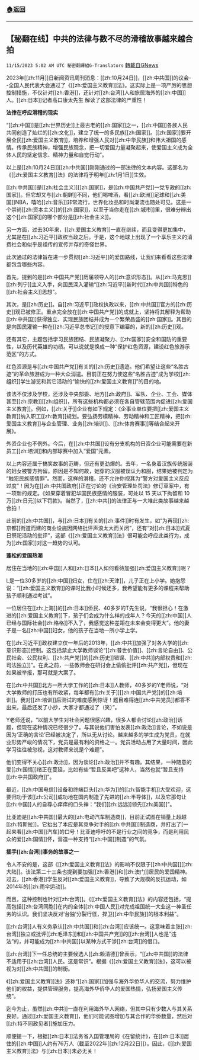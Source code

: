 ###  [:house:返回](README.md)
---


## 【秘翻在线】中共的法律与数不尽的滑稽故事越来越合拍
`11/15/2023 5:02 AM UTC 秘密翻譯組G-Translators` [轉載自GNews](https://gnews.org/articles/1977868)

2023年[[zh:11月]]日新闻资讯周刊消息：[[zh:10月24日]]，[[zh:中共国]]的议会\--全国人民代表大会通过了《[[zh:爱国主义教育]]法》。这实际上是一项严厉的思想控制措施，不仅针对[[zh:香港]]，还针对[[zh:台湾]]人和旅居海外的[[zh:中国]]人。[[zh:日本]]记者高口康太先生 解读了这部法律的严重性！

**法律在呼应滑稽的现实**

“[[zh:中国]]是[[zh:世界历史]]上最古老的[[zh:国家]]之一，[[zh:中国]]各族人民共同创造了灿烂的[[zh:文化]]，建立了统一的多民族[[zh:国家]]。[[zh:国家]]要开展全民[[zh:爱国主义教育]]，培养和增强人民对[[zh:中华民族]]和伟大祖国的感情。传承民族精神，增强民族观念，把一切爱国力量凝聚起来，使爱国主义成为全体人民的坚定信念、精神力量和自觉行动”。

以上是[[zh:10月24日]][[zh:中共国]]刚刚通过的一部法律的文本内容。这部名为《[[zh:爱国主义教育]]法》的法律将于明年[[zh:1月1日]]生效。

[[zh:中共国]]是[[zh:社会主义]][[zh:国家]]，是[[zh:中国共产党]]一党专政的[[zh:国家]]。但它却又与[[zh:朝鲜]]不同，他们喝啤酒，看[[zh:欧洲]]足球和[[zh:美国]]NBA，嘻哈[[zh:音乐]]非常流行，世界化妆品和时尚潮流也随处可见。这是一个崇尚[[zh:资本主义]]的[[zh:国家]]，以至于当你走在[[zh:城市]]里，很难分辨出这个[[zh:国家]]的哪个部分是[[zh:社会主义]]。

另一方面，过去30年来，[[zh:爱国主义教育]]一直在继续，而且变得更加集中，尤其是在[[zh:习近平]]政权当政之后。于是，这个地球上出现了一个享乐主义的消费社会和似乎是祖传的宣传并存的奇怪世界。

此次通过的法律旨在进一步贯彻[[zh:习近平]]的爱国路线，让我们来看看这些法律都包含哪些内容。

首先，提到的是[[zh:中国共产党]]历届领导人的[[zh:意识形态]]。从[[zh:马克思]][[zh:列宁]]主义入手，向国民深入灌输“[[zh:习近平]]新时代[[zh:中共国]]特色的[[zh:社会主义]]思想”。

其次，是[[zh:历史]]。自[[zh:习近平]]政权执政以来，[[zh:中共国]]官方的[[zh:历史]]观已被修正。重点完全放在[[zh:中国共产党]]的成就上，坚持将其解释为帮助[[zh:中共国]]获得独立、实现民族团结并成为一个繁荣昌盛的[[zh:国家]]。其目的是向国民灌输一种在[[zh:习近平总书记]]的授意下编纂的，新的[[zh:历史]]观。

还有其它，主题包括学习民族团结、民族凝聚力、[[zh:国家]]安全和国防的重要性，以及历代英雄的功绩。可以说就是换成一种“保护红色资源，建设红色旅游示范区”的方式。

红色资源是与[[zh:中国共产党]]有关的[[zh:历史]]遗迹。他们希望让这些“名胜古迹”的革命旅游成为一种大众消遣。目前正在努力使这些“名胜古迹”成为学校[[zh:组织]]学生游览和其它活动的“愉快的[[zh:爱国主义教育]]”的目的地。

该法不仅涉及学校，还涉及中央部委、地方[[zh:政府]]、军队、企业、工会、媒体甚至[[zh:宗教]][[zh:组织]]，所有这些机构都必须在各自管辖范围内促进[[zh:爱国主义教育]]。例如，[[zh:关于]]企业有如下规定：《企事业单位要把[[zh:爱国主义教育]]纳入职工[[zh:教育]]规划。要弘扬劳模精神、劳动精神和工匠精神，把[[zh:爱国主义教育]]与企业管理、业务[[zh:培训]]、[[zh:体育赛事]]等结合起来开展》。

外资企业也不例外。今后，在[[zh:中共国]]设有分支机构的日资企业可能需要在新员工[[zh:培训]]和内部球赛中加入“爱国”元素。

以上内容还属于搞笑故事的范畴，但还有更劲爆的。去年，一名身着汉族传统服装的妇女被警方拘留。原因是不知何故，她穿的汉服被误认为和服，结果她被判定为 “触犯民族感情罪”。然而，这样的滑稽，还不允许你视其为“警方对爱国主义反应过度”！因为在[[zh:中共国政府]]正在讨论的《治安管理处罚法》修订草案中，有一项新的规定。《如果穿着冒犯华国民族感情的服装，可处以 15 天以下拘留和 10 万[[zh:日元]]以下罚款》。当然了，[[zh:中共]]的法律正与一大堆此类故事越来越合拍！

此前的[[zh:中共国]]，与[[zh:日本]]有关的[[zh:事件]]时有发生，如“为再现[[zh:京都]]街道而建的商业设施因网络批评声浪太大而关闭”，还有“对[[zh:日本]]式夏日祭祀活动的批评”，这部《[[zh:爱国主义教育]]法》很可能会呼应此类行为，成为[[zh:国家]]对这一趋势的认可。

**蓬松的爱国热潮**

居住在当地的[[zh:中国]]人和[[zh:日本]]人如何看待加强[[zh:爱国主义教育]]呢？

L是一位30多岁的[[zh:中国]]妇女，住在[[zh:天津]]，儿子正在上小学。她抱怨说：“[[zh:爱国主义教育]]的课时比我小时候还多，我希望能有更多的课程来帮助孩子顺利通过考试”。

一位居住在[[zh:上海]]的[[zh:日本]]侨民、40多岁的T先生说，“我很担心！在激进的[[zh:爱国主义教育]]下，孩子们会成为什么样的成年人？今天的[[zh:中国]]人已经与国际社会[[zh:格格]]不入了，我感觉这种差距在未来会变得更大”。他的妻子是一名[[zh:中国]]妇女，他的孩子在当地一所小学上学。

在[[zh:习近平]]政权建立仅一年后的2013年，[[zh:中共]]加强了对各大学的[[zh:意识形态]]控制。这包括禁止大学教师谈论“[[zh:普世价值]]、[[zh:言论自由]]、公民社会、公民权利、[[zh:共产党]]的[[zh:历史]]错误、[[zh:中共]]内部权贵和[[zh:司法独立]]”。在此之前，一些教师会在研讨会上偷偷批评[[zh:共产党]]，但现在如果被举报，那可就是大案了。

在[[zh:中共国]]北方一所大学工作的[[zh:日本]]人教师，40多岁的Y老师说，“对大学教师的打压也有所收紧，每年都有[[zh:关于]][[zh:中国共产党]]的[[zh:培训]]。我对[[zh:培训]]后测试的难度感到惊讶！题目难得连[[zh:中共党员]]都答不出来，最后还发了小抄，大家才都通过了（笑）”。

Y老师还说，“以前大学生对社会问题很感兴趣，很多人都会讨论[[zh:政治]]话题，但现在这种情况已经很少了。与其说他们害怕发表[[zh:政治]]言论，不如说是因为‘正确的言论’已经被决定了，所以无从讨论。越来越多的学生成为党员，在就业形势严峻的情况下，党员是最有利的资格之一。党员活动占用了大量时间，因此学习往往被忽视，这对教师来说是个难题”。

他们变得不关心[[zh:政治]]，因为谈论[[zh:政治]]并不有趣。其结果，一种随意的爱[[zh:国情]]绪正在蔓延，比如有些“暂且反美吧”这种人，当然也就“暂且支持[[zh:中共国政府]]”。

最近，[[zh:中国电信]]设备和终端巨头[[zh:华为]]的[[zh:智能手机]]大受欢迎，这要归功于该[[zh:公司]]成功地在国内制造了先进的[[zh:半导体]]，以及它那句让[[zh:中国]]人的自尊心痒痒的口头禅：“我们[[zh:远远]]领先[[zh:美国]]”。

比亚迪是[[zh:中共国]]最大的[[zh:电动汽车制造商]]，目前正试图在销量上超越[[zh:特斯拉]]。它抬出了本应是其竞争对手的[[zh:中共国]]制造商，并打出了\[一起来看[[zh:中国]]汽车\]的口号！比亚迪呼吁的不是行业之间的竞争，而是利用民众的爱[[zh:国情]]怀，营造一种支持“[[zh:中国]]制造”的气氛。

**插手[[zh:台湾]]事务的故事之一**

令人不安的是，这部《[[zh:爱国主义教育]]法》的影响不仅限于[[zh:中共国]][[zh:大陆]]。该法第二十三条也提到要加强[[zh:香港]]和[[zh:澳门]]居民的爱国精神。过去，[[zh:香港]]学生反对[[zh:爱国主义教育]]，导致了大规模的反抗运动，如2014年的[[zh:雨伞运动]]。

而且，这种控制也针对[[zh:台湾]]。《[[zh:爱国主义教育]]法》的内容还包括，“提高包括[[zh:台湾同胞]]在内的全体[[zh:中国人民]]对完成祖国统一大业这一神圣任务的认识。我们坚决反对‘台独’分裂行径，捍卫[[zh:中华民族]]的根本利益”。

[[zh:台湾]]人有义务承认[[zh:中共国]]和[[zh:台湾]]应该统一。这意味着主张[[zh:台湾]]独立或批评[[zh:毛泽东]]和[[zh:中国共产党]]的[[zh:台湾]]人也是“违法”的，并可能成为[[zh:中共国]]以某种方式干涉[[zh:台湾]]的借口。

[[zh:台湾]]下一任总统的主要候选人[[zh:赖清德]]曾表示，“[[zh:中共国]]的法律不适用于[[zh:台湾]]人民。这是常识”。根据《[[zh:爱国主义教育]]法》，这可以被视为对[[zh:中共国]]的制衡。

《[[zh:爱国主义教育]]法》还称“[[zh:国家]]加强与海外华侨华人的交流，努力维护他们的权益，提供管理服务，提高海外华侨华人的爱国热情，弘扬爱国主义传统”。

迄今为止，虽然[[zh:中共]]一直在利用海外华人网络，但其中只有少数人与其关系良好。通过[[zh:爱国主义教育]]，他们可能试图增加与其合作的华侨数量，然后对[[zh:持不同政见者]]施加压力。

顺便提一下，根据[[zh:日本]]法务省入国管理局的《在留统计》，在[[zh:日本]]居住的[[zh:中国]]人约有76万人（截至2022年[[zh:12月22日]]）。因此，《[[zh:爱国主义教育]]法》与[[zh:日本]]未必无关！
